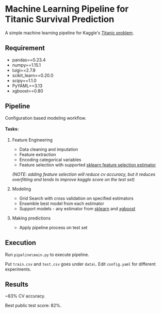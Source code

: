 # Machine Learning Pipeline for Titanic Survival Prediction
A simple machine learning pipeline for Kaggle's [Titanic problem](https://www.kaggle.com/c/titanic).

## Requirement
* pandas==0.23.4
* numpy==1.15.1
* luigi==2.7.8
* scikit_learn==0.20.0
* scipy==1.1.0
* PyYAML==3.13
* xgboost==0.80

## Pipeline
Configuration based modeling workflow.
#### Tasks:
1. Feature Engineering
    * Data cleaning and imputation
    * Feature extraction
    * Encoding categorical variables 
    * Feature selection with supported [sklearn feature selection estimator](http://scikit-learn.org/stable/modules/feature_selection.html) 
    
    *(NOTE: adding feature selection will reduce cv accuracy, but it reduces overfitting and tends to improve kaggle score on the test set)*
    
2. Modeling
    * Grid Search with cross validation on specified estimators
    * Ensemble best model from each estimator
    * Support models - any estimator from [sklearn](http://scikit-learn.org/stable/index.html) and [xgboost](https://xgboost.readthedocs.io/en/latest/python/python_intro.html)
3. Making predictions
    * Apply pipeline process on test set

## Execution
Run ```pipeline\main.py``` to execute pipeline. 

Put ```train.csv``` and ```test.csv``` goes under ```data\```. Edit ```config.yaml``` for different experiments.

## Results
~83% CV accuracy. 

Best public test score: 82%.


